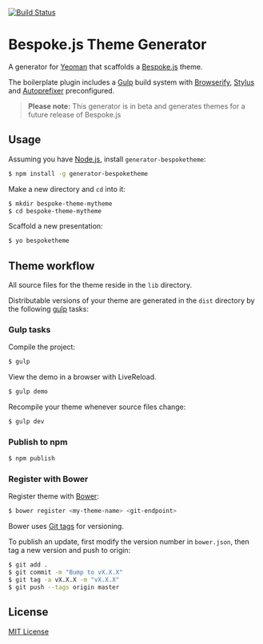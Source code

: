 [![Build Status](https://secure.travis-ci.org/markdalgleish/generator-bespoketheme.png?branch=master)](https://travis-ci.org/markdalgleish/generator-bespoketheme)

# Bespoke.js Theme Generator

A generator for [Yeoman](http://yeoman.io) that scaffolds a [Bespoke.js](http://markdalgleish.com/projects/bespoke.js) theme.

The boilerplate plugin includes a [Gulp](gulpjs.com) build system with [Browserify](http://browserify.org), [Stylus](http://learnboost.github.io/stylus) and [Autoprefixer](https://github.com/ai/autoprefixer) preconfigured.

> **Please note:** This generator is in beta and generates themes for a future release of Bespoke.js

## Usage

Assuming you have [Node.js](http://nodejs.org), install `generator-bespoketheme`:
```bash
$ npm install -g generator-bespoketheme
```

Make a new directory and `cd` into it:
```bash
$ mkdir bespoke-theme-mytheme
$ cd bespoke-theme-mytheme
```

Scaffold a new presentation:
```bash
$ yo bespoketheme
```

## Theme workflow

All source files for the theme reside in the `lib` directory.

Distributable versions of your theme are generated in the `dist` directory by the following [gulp](https://github.com/gulpjs/gulp) tasks:

### Gulp tasks

Compile the project:

```bash
$ gulp
```

View the demo in a browser with LiveReload.

```bash
$ gulp demo
```

Recompile your theme whenever source files change:

```bash
$ gulp dev
```

### Publish to npm

```bash
$ npm publish
```

### Register with Bower

Register theme with [Bower](http://bower.io/):

```bash
$ bower register <my-theme-name> <git-endpoint>
```

Bower uses [Git tags](http://git-scm.com/book/en/Git-Basics-Tagging) for versioning.

To publish an update, first modify the version number in `bower.json`, then tag a new version and push to origin:

```bash
$ git add .
$ git commit -m "Bump to vX.X.X"
$ git tag -a vX.X.X -m "vX.X.X"
$ git push --tags origin master
```

## License

[MIT License](http://markdalgleish.mit-license.org)
